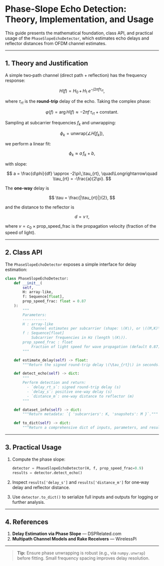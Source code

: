 # Phase‑Slope Echo Detection: Theory, Implementation, and Usage

This guide presents the mathematical foundation, class API, and practical usage of the `PhaseSlopeEchoDetector`, which estimates echo delays and reflector distances from OFDM channel estimates.

---

## 1. Theory and Justification

A simple two‑path channel (direct path + reflection) has the frequency response:

$$
H(f) = H_0 \,+\, H_1 \;e^{-j2\pi f\tau_{rt}},
$$

where $\tau_{rt}$ is the **round‑trip** delay of the echo. Taking the complex phase:

$$
\varphi(f) = \arg H(f) \approx -2\pi f\,\tau_{rt} + \text{constant}.
$$

Sampling at subcarrier frequencies $f_k$ and unwrapping:

$$
\phi_k = \mathrm{unwrap}\bigl(\angle H[f_k]\bigr),
$$

we perform a linear fit:

$$
\phi_k \approx a\,f_k + b,
$$

with slope:

$$
a = \frac{d\phi}{df} \approx -2\pi\,\tau_{rt},
\quad\Longrightarrow\quad
\tau_{rt} = -\frac{a}{2\pi}.
$$

The **one‑way** delay is

$$
\tau = \frac{|\tau_{rt}|}{2},
$$

and the distance to the reflector is

$$
d = v \,\tau,
$$

where $v = c_0 \times \mathrm{prop\_speed\_frac}$ is the propagation velocity (fraction of the speed of light).

---

## 2. Class API

The `PhaseSlopeEchoDetector` exposes a simple interface for delay estimation:

```python
class PhaseSlopeEchoDetector:
    def __init__(
        self,
        H: array-like,
        f: Sequence[float],
        prop_speed_frac: float = 0.87
    ):
        """
        Parameters:
        -----------
        H : array-like
            Channel estimates per subcarrier (shape: \(K\), or \((M,K)\), or \((...,K,2)\) for real/imag pairs).
        f : Sequence[float]
            Subcarrier frequencies in Hz (length \(K\)).
        prop_speed_frac : float
            Fraction of light speed for wave propagation (default 0.87).
        """

    def estimate_delay(self) -> float:
        """Return the signed round‑trip delay \(\tau_{rt}\) in seconds."""

    def detect_echo(self) -> dict:
        """
        Perform detection and return:
          - `delay_rt_s`: signed round‑trip delay (s)
          - `delay_s`: positive one‑way delay (s)
          - `distance_m`: one‑way distance to reflector (m)
        """

    def dataset_info(self) -> dict:
        """Return metadata: `{ 'subcarriers': K, 'snapshots': M }`."""

    def to_dict(self) -> dict:
        """Return a comprehensive dict of inputs, parameters, and results."""
```

---

## 3. Practical Usage

1. Compute the phase slope:

   ```python
   detector = PhaseSlopeEchoDetector(H, f, prop_speed_frac=0.9)
   results = detector.detect_echo()
   ```
2. Inspect `results['delay_s']` and `results['distance_m']` for one‑way delay and reflector distance.
3. Use `detector.to_dict()` to serialize full inputs and outputs for logging or further analysis.

---

## 4. References

1. **Delay Estimation via Phase Slope** — DSPRelated.com
2. **Multipath Channel Models and Rake Receivers** — WirelessPi

---

> **Tip:** Ensure phase unwrapping is robust (e.g., via `numpy.unwrap`) before fitting. Small frequency spacing improves delay resolution.

